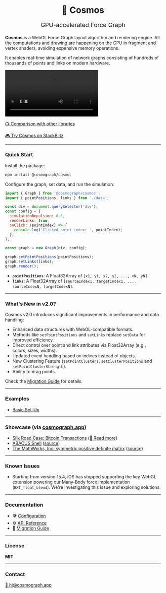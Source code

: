 
<p align="center" style="color: #444">
  <h1 align="center">🌌 Cosmos</h1>
</p>
<p align="center" style="font-size: 1.2rem;">GPU-accelerated Force Graph</p>

**Cosmos** is a WebGL Force Graph layout algorithm and rendering engine. All the computations and drawing are happening on the GPU in fragment and vertex shaders, avoiding expensive memory operations.

It enables real-time simulation of network graphs consisting of hundreds of thousands of points and links on modern hardware.

<video src="https://user-images.githubusercontent.com/755708/173392407-9b05cbb6-d39e-4c2c-ab41-50900cfda823.mp4" autoplay controls alt="Demo of Cosmos GPU-accelerated Force Graph">
</video>

[📺 Comparison with other libraries](https://www.youtube.com/watch?v=HWk78hP8aEE)

[🎮 Try Cosmos on StackBlitz](https://stackblitz.com/edit/how-to-use-cosmos?file=src%2Fmain.ts)

---

### Quick Start

Install the package:

```bash
npm install @cosmograph/cosmos
```

Configure the graph, set data, and run the simulation:

```javascript
import { Graph } from '@cosmograph/cosmos';
import { pointPositions, links } from './data';

const div = document.querySelector('div');
const config = {
  simulationRepulsion: 0.5,
  renderLinks: true,
  onClick: (pointIndex) => {
    console.log('Clicked point index: ', pointIndex);
  },
};

const graph = new Graph(div, config);

graph.setPointPositions(pointPositions);
graph.setLinks(links);
graph.render();
```

- **`pointPositions`**: A Float32Array of `[x1, y1, x2, y2, ..., xN, yN]`.
- **`links`**: A Float32Array of `[sourceIndex1, targetIndex1, ..., sourceIndexN, targetIndexN]`.


---

### What's New in v2.0?

Cosmos v2.0 introduces significant improvements in performance and data handling:

- Enhanced data structures with WebGL-compatible formats.
- Methods like `setPointPositions` and `setLinks` replace `setData` for improved efficiency.
- Direct control over point and link attributes via Float32Array (e.g., colors, sizes, widths).
- Updated event handling based on indices instead of objects.
- New Clustering Feature (`setPointClusters`, `setClusterPositions` and `setPointClusterStrength`).
- Ability to drag points.

Check the [Migration Guide](https://github.com/cosmograph-org/cosmos/cosmos-2-0-migration-notes.md) for details.

---

### Examples

- [Basic Set-Up](https://stackblitz.com/edit/how-to-use-cosmos?file=src%2Fmain.ts)

---

### Showcase (via [cosmograph.app](https://cosmograph.app))

- [Silk Road Case: Bitcoin Transactions](https://cosmograph.app/run/?data=https://cosmograph.app/data/184R7cFG-4lv.csv) ([📄 Read more](https://medium.com/@cosmograph.app/visualizing-darknet-6846dec7f1d7))
- [ABACUS Shell](https://cosmograph.app/run/?data=https://cosmograph.app/data/ABACUS_shell_hd.csv) ([source](http://sparse.tamu.edu/Puri/ABACUS_shell_hd))
- [The MathWorks, Inc: symmetric positive definite matrix](https://cosmograph.app/run/?data=https://cosmograph.app/data/Kuu.csv) ([source](https://sparse.tamu.edu/MathWorks/Kuu))

---

### Known Issues

- Starting from version 15.4, iOS has stopped supporting the key WebGL extension powering our Many-Body force implementation (`EXT_float_blend`). We're investigating this issue and exploring solutions.

---

### Documentation

- 🛠 [Configuration](https://github.com/cosmograph-org/cosmos/wiki/Cosmos-v2-(Beta-version)-configuration)
- ⚙️ [API Reference](https://github.com/cosmograph-org/cosmos/wiki/Cosmos-v2-(Beta-version)-API-Reference)
- 🚀 [Migration Guide](https://github.com/cosmograph-org/cosmos/tree/next/cosmos-2-0-migration-notes.md)

---

### License

**MIT**

---

### Contact

[📩 hi@cosmograph.app](mailto:hi@cosmograph.app)
